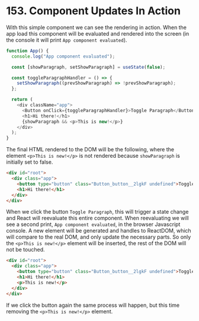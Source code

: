 # 153. Component Updates In Action

With this simple component we can see the rendering in action. When the app load this component will be evaluated and rendered into the screen (in the console it will print `App component evaluated`).

```javascript
function App() {
  console.log("App component evaluated");

  const [showParagraph, setShowParagraph] = useState(false);

  const toggleParagraphHandler = () => {
    setShowParagraph((prevShowParagraph) => !prevShowParagraph);
  };

  return (
    <div className="app">
      <Button onClick={toggleParagraphHandler}>Toggle Paragraph</Button>
      <h1>Hi there!</h1>
      {showParagraph && <p>This is new!</p>}
    </div>
  );
}
```

The final HTML rendered to the DOM will be the following, where the element `<p>This is new!</p>` is not rendered because `showParagraph` is initially set to false.

```html
<div id="root">
  <div class="app">
    <button type="button" class="Button_button__2lgkF undefined">Toggle Paragraph</button>
    <h1>Hi there!</h1>
  </div>
</div>
```

When we click the button `Toggle Paragraph`, this will trigger a state change and React will reevaluate this entire component. When reevaluating we will see a second print, `App component evaluated`, in the browser Javascript console. A new element will be generated and handles to ReactDOM, which will compare to the real DOM, and only update the necessary parts. So only the `<p>This is new!</p>` element will be inserted, the rest of the DOM will not be touched.

```html
<div id="root">
  <div class="app">
    <button type="button" class="Button_button__2lgkF undefined">Toggle Paragraph</button>
    <h1>Hi there!</h1>
    <p>This is new!</p>
  </div>
</div>
```

If we click the button again the same process will happen, but this time removing the `<p>This is new!</p>` element.

